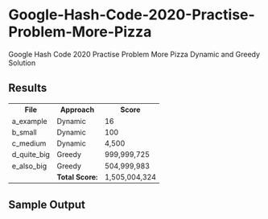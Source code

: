 # Google-Hash-Code-2020-Practise-Problem-More-Pizza
Google Hash Code 2020 Practise Problem More Pizza Dynamic and Greedy Solution

<h2>Results</h2>
<table>
  <tr>
    <th>File</th>
    <th>Approach</th>
    <th>Score</th>
  </tr>
  <tr>
    <td>a_example</td>
    <td>Dynamic</td>
    <td>16</td>
  </tr>
  <tr>
    <td>b_small</td>
    <td>Dynamic</td>
    <td>100</td>
  </tr>
  <tr>
    <td>c_medium</td>
    <td>Dynamic</td>
    <td>4,500</td>
  </tr>
  <tr>
    <td>d_quite_big</td>
    <td>Greedy</td>
    <td>999,999,725</td>
  </tr>
  <tr>
    <td>e_also_big</td>
    <td>Greedy</td>
    <td>504,999,983</td>
  </tr>
  <tr>
    <td></td>
    <td><b>Total Score:</b></td>
    <td>1,505,004,324</td>
  </tr>
<table>

<h2>Sample Output</h2>
<img src="ss.png" width="798/>

